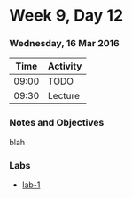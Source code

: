 # Week 9, Day 12

### Wednesday, 16 Mar 2016

| Time | Activity |
| --- | --- |
| 09:00 | TODO |
| 09:30 | Lecture |

### Notes and Objectives

blah

### Labs

- [lab-1](http://www.github.com/learn-co-students/lab-1-web-1117)
